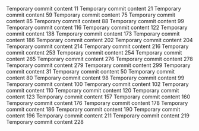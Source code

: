 Temporary commit content 11
Temporary commit content 21
Temporary commit content 59
Temporary commit content 75
Temporary commit content 85
Temporary commit content 88
Temporary commit content 99
Temporary commit content 116
Temporary commit content 122
Temporary commit content 138
Temporary commit content 173
Temporary commit content 186
Temporary commit content 202
Temporary commit content 204
Temporary commit content 214
Temporary commit content 216
Temporary commit content 253
Temporary commit content 254
Temporary commit content 265
Temporary commit content 276
Temporary commit content 278
Temporary commit content 279
Temporary commit content 299
Temporary commit content 31
Temporary commit content 50
Temporary commit content 80
Temporary commit content 98
Temporary commit content 99
Temporary commit content 100
Temporary commit content 102
Temporary commit content 110
Temporary commit content 120
Temporary commit content 123
Temporary commit content 157
Temporary commit content 160
Temporary commit content 176
Temporary commit content 178
Temporary commit content 186
Temporary commit content 190
Temporary commit content 196
Temporary commit content 211
Temporary commit content 219
Temporary commit content 228
